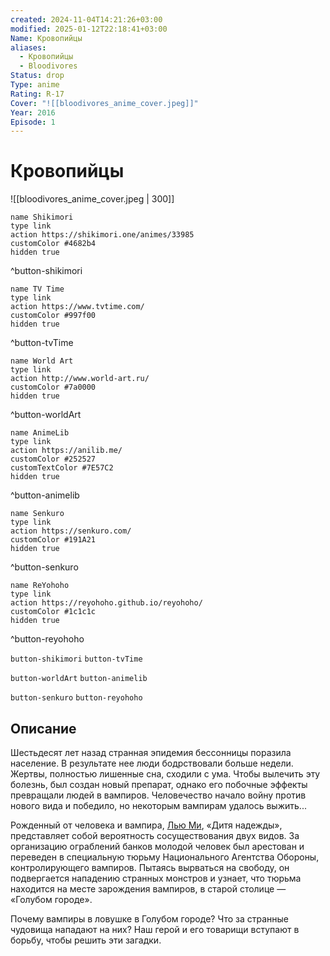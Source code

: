 ```yaml
---
created: 2024-11-04T14:21:26+03:00
modified: 2025-01-12T22:18:41+03:00
Name: Кровопийцы
aliases:
  - Кровопийцы
  - Bloodivores
Status: drop
Type: anime
Rating: R-17
Cover: "![[bloodivores_anime_cover.jpeg]]"
Year: 2016
Episode: 1
---
```


# Кровопийцы

![[bloodivores_anime_cover.jpeg | 300]]

```button
name Shikimori
type link
action https://shikimori.one/animes/33985
customColor #4682b4
hidden true
```
^button-shikimori

```button
name TV Time
type link
action https://www.tvtime.com/
customColor #997f00
hidden true
```
^button-tvTime

```button
name World Art
type link
action http://www.world-art.ru/
customColor #7a0000
hidden true
```
^button-worldArt

```button
name AnimeLib
type link
action https://anilib.me/
customColor #252527
customTextColor #7E57C2
hidden true
```
^button-animelib

```button
name Senkuro
type link
action https://senkuro.com/
customColor #191A21
hidden true
```
^button-senkuro

```button
name ReYohoho
type link
action https://reyohoho.github.io/reyohoho/
customColor #1c1c1c
hidden true
```
^button-reyohoho

`button-shikimori` `button-tvTime`

`button-worldArt` `button-animelib`

`button-senkuro` `button-reyohoho`

## Описание

Шестьдесят лет назад странная эпидемия бессонницы поразила население. В результате нее люди бодрствовали больше недели. Жертвы, полностью лишенные сна, сходили с ума. Чтобы вылечить эту болезнь, был создан новый препарат, однако его побочные эффекты превращали людей в вампиров. Человечество начало войну против нового вида и победило, но некоторым вампирам удалось выжить...

Рожденный от человека и вампира, [Лью Ми](https://shikimori.one/characters/143983-liu-mi), «Дитя надежды», представляет собой вероятность сосуществования двух видов. За организацию ограблений банков молодой человек был арестован и переведен в специальную тюрьму Национального Агентства Обороны, контролирующего вампиров. Пытаясь вырваться на свободу, он подвергается нападению странных монстров и узнает, что тюрьма находится на месте зарождения вампиров, в старой столице — «Голубом городе».

Почему вампиры в ловушке в Голубом городе? Что за странные чудовища нападают на них? Наш герой и его товарищи вступают в борьбу, чтобы решить эти загадки.
